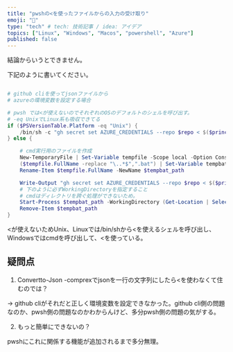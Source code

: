 ```yaml
---
title: "pwshの<を使ったファイルからの入力の受け取り"
emoji: "👻"
type: "tech" # tech: 技術記事 / idea: アイデア
topics: ["Linux", "Windows", "Macos", "powershell", "Azure"]
published: false
---
```


結論からいうとできません。

下記のように書いてください。


```powershell

# github cliを使ってjsonファイルから
# azureの環境変数を設定する場合

# pwsh では<が使えないのでそれぞれのOSのデフォルトのシェルを呼び出す。
# -eq UnixでLinux系も吸収できてる
if ($PSVersionTable.Platform -eq "Unix") {
    /bin/sh -c "gh secret set AZURE_CREDENTIALS --repo $repo < $($principal_json.FullName)"
} else {

    # cmd実行用のファイルを作成
    New-TemporaryFile | Set-Variable tempfile -Scope local -Option Constant
    ($tempfile.FullName -replace "\..*$",".bat") | Set-Variable tempbat_path -Scope local -Option Constant
    Rename-Item $tempfile.FullName -NewName $tempbat_path

    Write-Output "gh secret set AZURE_CREDENTIALS --repo $repo < $($principal_json.FullName)" | Set-Content -Path $tempbat_path
    # 下のように必ずWorkingDirectoryを指定すること
    # cmdはディレクトリを跨ぐ処理ができないため。
    Start-Process $tempbat_path -WorkingDirectory (Get-Location | Select-Object -ExpandProperty Path)
    Remove-Item $tempbat_path
}
```

<が使えないためUnix、Linuxでは/bin/shから<を使えるシェルを呼び出し、
Windowsではcmdを呼び出して、<を使っている。

## 疑問点

1. Convertto-Json -comprexでjsonを一行の文字列にしたら<を使わなくて住むのでは？

-> github cliがそれだと正しく環境変数を設定できなかった。github cli側の問題なのか、pwsh側の問題なのかわからんけど、多分pwsh側の問題の気がする。

2. もっと簡単にできないの？

pwshにこれに関係する機能が追加されるまで多分無理。
